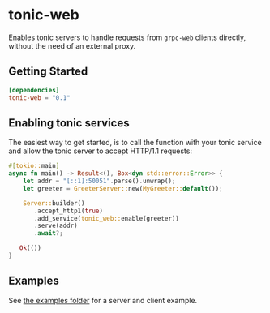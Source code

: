 # tonic-web

Enables tonic servers to handle requests from `grpc-web` clients directly,
without the need of an external proxy.

## Getting Started

```toml
[dependencies]
tonic-web = "0.1"
```

## Enabling tonic services

The easiest way to get started, is to call the function with your tonic service
and allow the tonic server to accept HTTP/1.1 requests:

```rust
#[tokio::main]
async fn main() -> Result<(), Box<dyn std::error::Error>> {
    let addr = "[::1]:50051".parse().unwrap();
    let greeter = GreeterServer::new(MyGreeter::default());

    Server::builder()
       .accept_http1(true)
       .add_service(tonic_web::enable(greeter))
       .serve(addr)
       .await?;

   Ok(())
}
```

## Examples

See [the examples folder][example] for a server and client example.

[example]: https://github.com/hyperium/tonic/tree/master/examples/src/grpc-web

